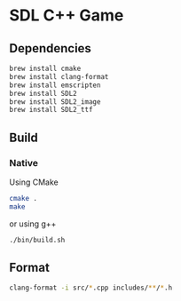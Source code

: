 # SDL C++ Game

## Dependencies

```bash
brew install cmake
brew install clang-format
brew install emscripten
brew install SDL2
brew install SDL2_image
brew install SDL2_ttf
```

## Build

### Native

Using CMake

```bash
cmake .
make
```

or using g++

```bash
./bin/build.sh
```

## Format

```bash
clang-format -i src/*.cpp includes/**/*.h
```

